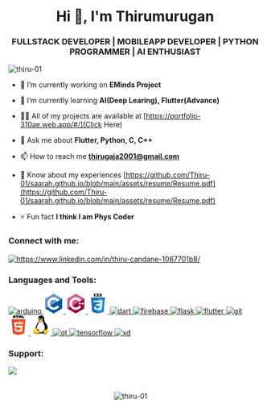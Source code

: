 <h1 align="center">Hi 👋, I'm Thirumurugan</h1>
<h3 align="center">FULLSTACK DEVELOPER | MOBILEAPP DEVELOPER | PYTHON PROGRAMMER | AI ENTHUSIAST</h3>

<p align="left"> <img src="https://komarev.com/ghpvc/?username=thiru-01&label=Profile%20views&color=0e75b6&style=flat" alt="thiru-01" /> </p>

- 🔭 I’m currently working on **EMinds Project**

- 🌱 I’m currently learning **AI(Deep Learing), Flutter(Advance)**

- 👨‍💻 All of my projects are available at [https://portfolio-310ae.web.app/#/](Click Here)

- 💬 Ask me about **Flutter, Python, C, C++**

- 📫 How to reach me **thirugaja2001@gmail.com**

- 📄 Know about my experiences [https://github.com/Thiru-01/saarah.github.io/blob/main/assets/resume/Resume.pdf](https://github.com/Thiru-01/saarah.github.io/blob/main/assets/resume/Resume.pdf)

- ⚡ Fun fact **I think I am Phys Coder**

<h3 align="left">Connect with me:</h3>
<p align="left">
<a href="https://linkedin.com/in/https://www.linkedin.com/in/thiru-candane-1067701b8/" target="blank"><img align="center" src="https://raw.githubusercontent.com/rahuldkjain/github-profile-readme-generator/master/src/images/icons/Social/linked-in-alt.svg" alt="https://www.linkedin.com/in/thiru-candane-1067701b8/" height="30" width="40" /></a>
</p>

<h3 align="left">Languages and Tools:</h3>
<p align="left"> <a href="https://www.arduino.cc/" target="_blank" rel="noreferrer"> <img src="https://cdn.worldvectorlogo.com/logos/arduino-1.svg" alt="arduino" width="40" height="40"/> </a> <a href="https://www.cprogramming.com/" target="_blank" rel="noreferrer"> <img src="https://raw.githubusercontent.com/devicons/devicon/master/icons/c/c-original.svg" alt="c" width="40" height="40"/> </a> <a href="https://www.w3schools.com/cpp/" target="_blank" rel="noreferrer"> <img src="https://raw.githubusercontent.com/devicons/devicon/master/icons/cplusplus/cplusplus-original.svg" alt="cplusplus" width="40" height="40"/> </a> <a href="https://www.w3schools.com/css/" target="_blank" rel="noreferrer"> <img src="https://raw.githubusercontent.com/devicons/devicon/master/icons/css3/css3-original-wordmark.svg" alt="css3" width="40" height="40"/> </a> <a href="https://dart.dev" target="_blank" rel="noreferrer"> <img src="https://www.vectorlogo.zone/logos/dartlang/dartlang-icon.svg" alt="dart" width="40" height="40"/> </a> <a href="https://firebase.google.com/" target="_blank" rel="noreferrer"> <img src="https://www.vectorlogo.zone/logos/firebase/firebase-icon.svg" alt="firebase" width="40" height="40"/> </a> <a href="https://flask.palletsprojects.com/" target="_blank" rel="noreferrer"> <img src="https://www.vectorlogo.zone/logos/pocoo_flask/pocoo_flask-icon.svg" alt="flask" width="40" height="40"/> </a> <a href="https://flutter.dev" target="_blank" rel="noreferrer"> <img src="https://www.vectorlogo.zone/logos/flutterio/flutterio-icon.svg" alt="flutter" width="40" height="40"/> </a> <a href="https://git-scm.com/" target="_blank" rel="noreferrer"> <img src="https://www.vectorlogo.zone/logos/git-scm/git-scm-icon.svg" alt="git" width="40" height="40"/> </a> <a href="https://www.w3.org/html/" target="_blank" rel="noreferrer"> <img src="https://raw.githubusercontent.com/devicons/devicon/master/icons/html5/html5-original-wordmark.svg" alt="html5" width="40" height="40"/> </a> <a href="https://www.linux.org/" target="_blank" rel="noreferrer"> <img src="https://raw.githubusercontent.com/devicons/devicon/master/icons/linux/linux-original.svg" alt="linux" width="40" height="40"/> </a> <a href="https://www.qt.io/" target="_blank" rel="noreferrer"> <img src="https://upload.wikimedia.org/wikipedia/commons/0/0b/Qt_logo_2016.svg" alt="qt" width="40" height="40"/> </a> <a href="https://www.tensorflow.org" target="_blank" rel="noreferrer"> <img src="https://www.vectorlogo.zone/logos/tensorflow/tensorflow-icon.svg" alt="tensorflow" width="40" height="40"/> </a> <a href="https://www.adobe.com/products/xd.html" target="_blank" rel="noreferrer"> <img src="https://cdn.worldvectorlogo.com/logos/adobe-xd.svg" alt="xd" width="40" height="40"/> </a> </p>

<h3 align="left">Support:</h3>
<p><a href="https://www.buymeacoffee.com/ "> <img align="left" src="https://cdn.buymeacoffee.com/buttons/v2/default-yellow.png" height="50" width="210" alt=" " /></a></p><br><br>

<p><img align="center" src="https://github-readme-stats.vercel.app/api/top-langs?username=thiru-01&show_icons=true&locale=en&layout=compact" alt="thiru-01" /></p>
